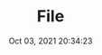 ---
id: 41
title: File 
file-slug: file
date: Oct 03, 2021 20:34:23
feature: false
category: icons
angle: dynamic
clay: https://3dicons.sgp1.cdn.digitaloceanspaces.com/v1/dynamic/clay/file-dynamic-clay.png
gradient: https://3dicons.sgp1.cdn.digitaloceanspaces.com/v1/dynamic/gradient/file-dynamic-gradient.png
color: https://3dicons.sgp1.cdn.digitaloceanspaces.com/v1/dynamic/color/file-dynamic-color.png
premium: https://3dicons.sgp1.cdn.digitaloceanspaces.com/v1/dynamic/premium/file-dynamic-premium.png
---
